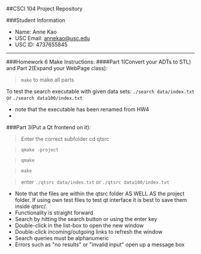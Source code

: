 ##CSCI 104 Project Repository

###Student Information
  + Name: Anne Kao
  + USC Email: annekao@usc.edu
  + USC ID: 4737655845
  
***

###Homework 6 Make Instructions:
####Part 1(Convert your ADTs to STL) and Part 2(Expand your WebPage class):

>`make` to make all parts

To test the search executable with given data sets:
`./search data/index.txt` or `./search data100/index.txt`

+ note that the executable has been renamed from HW4
+
###Part 3(Put a Qt frontend on it):

>Enter the correct subfolder cd qtsrc

>`qmake -project`

>`qmake`

>`make`

>enter `./qtsrc data/index.txt` or `./qtsrc data100/index.txt`

+ Note that the files are within the qtsrc folder AS WELL AS the project folder.  If using own test files to test qt interface it is best to save them inside qtsrc/.
+ Functionality is straight forward
+ Search by hitting the search button or using the enter key
+ Double-click in the list-box to open the new window
+ Double-click incoming/outgoing links to refresh the window
+ Search queries must be alphanumeric
+ Errors such as "no results" or "invalid input" open up a message box
